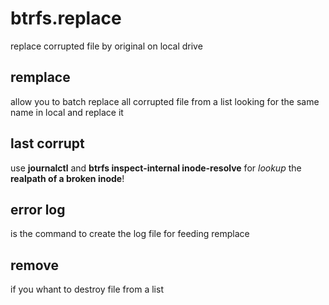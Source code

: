 # btrfs.replace
replace corrupted file by original on local drive

## remplace
allow  you to batch replace all corrupted file from a list looking for the same name in local and replace it

## last corrupt 
use **journalctl** and **btrfs inspect-internal inode-resolve** for *lookup* the **realpath of a broken inode**!

## error log
is  the command to create the  log file  for feeding  remplace

## remove
if you  whant to  destroy file  from a  list
